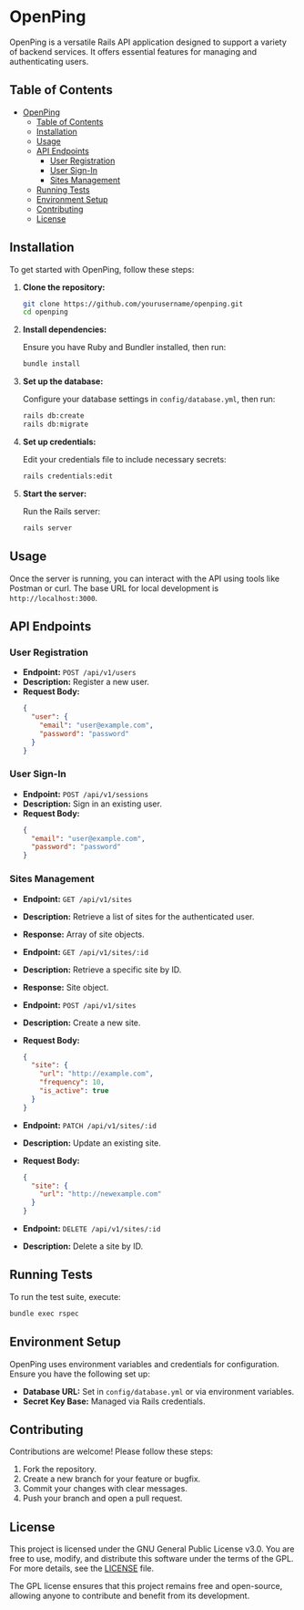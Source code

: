 # OpenPing

OpenPing is a versatile Rails API application designed to support a variety of backend services. It offers essential features for managing and authenticating users.

## Table of Contents

- [OpenPing](#openping)
  - [Table of Contents](#table-of-contents)
  - [Installation](#installation)
  - [Usage](#usage)
  - [API Endpoints](#api-endpoints)
    - [User Registration](#user-registration)
    - [User Sign-In](#user-sign-in)
    - [Sites Management](#sites-management)
  - [Running Tests](#running-tests)
  - [Environment Setup](#environment-setup)
  - [Contributing](#contributing)
  - [License](#license)

## Installation

To get started with OpenPing, follow these steps:

1. **Clone the repository:**

   ```bash
   git clone https://github.com/yourusername/openping.git
   cd openping
   ```

2. **Install dependencies:**

   Ensure you have Ruby and Bundler installed, then run:

   ```bash
   bundle install
   ```

3. **Set up the database:**

   Configure your database settings in `config/database.yml`, then run:

   ```bash
   rails db:create
   rails db:migrate
   ```

4. **Set up credentials:**

   Edit your credentials file to include necessary secrets:

   ```bash
   rails credentials:edit
   ```

5. **Start the server:**

   Run the Rails server:

   ```bash
   rails server
   ```

## Usage

Once the server is running, you can interact with the API using tools like Postman or curl. The base URL for local development is `http://localhost:3000`.

## API Endpoints

### User Registration

- **Endpoint:** `POST /api/v1/users`
- **Description:** Register a new user.
- **Request Body:**
  ```json
  {
    "user": {
      "email": "user@example.com",
      "password": "password"
    }
  }
  ```

### User Sign-In

- **Endpoint:** `POST /api/v1/sessions`
- **Description:** Sign in an existing user.
- **Request Body:**
  ```json
  {
    "email": "user@example.com",
    "password": "password"
  }
  ```

### Sites Management

- **Endpoint:** `GET /api/v1/sites`
- **Description:** Retrieve a list of sites for the authenticated user.
- **Response:** Array of site objects.

- **Endpoint:** `GET /api/v1/sites/:id`
- **Description:** Retrieve a specific site by ID.
- **Response:** Site object.

- **Endpoint:** `POST /api/v1/sites`
- **Description:** Create a new site.
- **Request Body:**
  ```json
  {
    "site": {
      "url": "http://example.com",
      "frequency": 10,
      "is_active": true
    }
  }
  ```

- **Endpoint:** `PATCH /api/v1/sites/:id`
- **Description:** Update an existing site.
- **Request Body:**
  ```json
  {
    "site": {
      "url": "http://newexample.com"
    }
  }
  ```

- **Endpoint:** `DELETE /api/v1/sites/:id`
- **Description:** Delete a site by ID.

## Running Tests

To run the test suite, execute:

```bash
bundle exec rspec
```

## Environment Setup

OpenPing uses environment variables and credentials for configuration. Ensure you have the following set up:

- **Database URL:** Set in `config/database.yml` or via environment variables.
- **Secret Key Base:** Managed via Rails credentials.

## Contributing

Contributions are welcome! Please follow these steps:

1. Fork the repository.
2. Create a new branch for your feature or bugfix.
3. Commit your changes with clear messages.
4. Push your branch and open a pull request.

## License

This project is licensed under the GNU General Public License v3.0. You are free to use, modify, and distribute this software under the terms of the GPL. For more details, see the [LICENSE](LICENSE) file.

The GPL license ensures that this project remains free and open-source, allowing anyone to contribute and benefit from its development.
